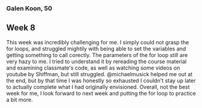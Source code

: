 ### Galen Koon, 50

## Week 8

This week was incredibly challenging for me. I simply could not grasp the for loops, and struggled mightily with being able to set the variables and getting something to call corectly. The parameters of the for loop still are very hazy to me. I tried to understand it by rereading the course material and examining classmate's code, as well as watching some videos on youtube by Shiffman, but still struggled. @michaelmusick helped me out at the end, but by that time I was honestly so exhausted I couldn't stay up later to actually complete what I had originally envisioned. Overall, not the best week for me, I look forward to next week and putting the for loop to practice a bit more. 
